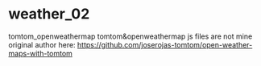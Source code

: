 # weather_02
tomtom_openweathermap
tomtom&openweathermap js files are not mine original author here: https://github.com/joserojas-tomtom/open-weather-maps-with-tomtom
